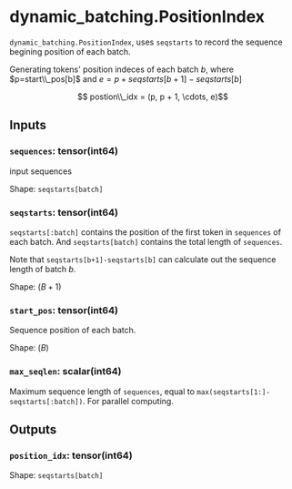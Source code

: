 
# dynamic_batching.PositionIndex

`dynamic_batching.PositionIndex`, uses `seqstarts` to record the sequence begining position of each batch.

Generating tokens' position indeces of each batch $b$, where $p=start\\_pos[b]$ and $e=p+seqstarts[b+1]-seqstarts[b]$

$$ postion\\_idx = (p, p + 1, \cdots, e)$$

## Inputs

### `sequences`: tensor(int64)

input sequences

Shape: `seqstarts[batch]`

### `seqstarts`: tensor(int64)

`seqstarts[:batch]` contains the position of the first token in `sequences` of each batch. And `seqstarts[batch]` contains the total length of `sequences`.

Note that `seqstarts[b+1]-seqstarts[b]` can calculate out the sequence length of batch $b$.

Shape: $(B+1)$

### `start_pos`: tensor(int64)

Sequence position of each batch.

Shape: $(B)$

### `max_seqlen`: scalar(int64)

Maximum sequence length of `sequences`, equal to `max(seqstarts[1:]-seqstarts[:batch])`. For parallel computing.

## Outputs

### `position_idx`: tensor(int64)

Shape: `seqstarts[batch]`
